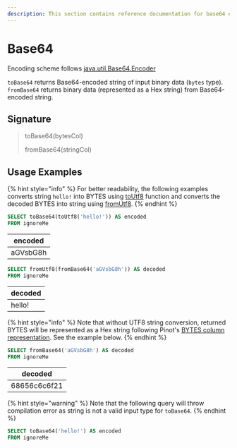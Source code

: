 ```yaml
---
description: This section contains reference documentation for base64 encode and decode functions.
---
```


# Base64

Encoding scheme follows [java.util.Base64.Encoder](https://docs.oracle.com/javase/8/docs/api/java/util/Base64.Encoder.html)

`toBase64` returns Base64-encoded string of input binary data (`bytes` type). 
`fromBase64` returns binary data (represented as a Hex string) from Base64-encoded string.

## Signature

> toBase64(bytesCol)
>
> fromBase64(stringCol)

## Usage Examples

{% hint style="info" %}
For better readability, the following examples converts string `hello!` into BYTES using [toUtf8]() function 
and converts the decoded BYTES into string using [fromUtf8]().
{% endhint %}

```sql
SELECT toBase64(toUtf8('hello!')) AS encoded
FROM ignoreMe
```

| encoded  |
|----------|
| aGVsbG8h |

```sql
SELECT fromUtf8(fromBase64('aGVsbG8h')) AS decoded
FROM ignoreMe
```

| decoded |
|---------|
| hello!  |

{% hint style="info" %}
Note that without UTF8 string conversion, returned BYTES will be represented as 
a Hex string following Pinot's [BYTES column representation](https://docs.pinot.apache.org/users/user-guide-query/querying-pinot#bytes-column).
See the example below.
{% endhint %}

```sql
SELECT fromBase64('aGVsbG8h') AS decoded
FROM ignoreMe
```

| decoded       |
|---------------|
| 68656c6c6f21  |

{% hint style="warning" %}
Note that the following query will throw compilation error as string is not a valid input type for `toBase64`.
{% endhint %}

```sql
SELECT toBase64('hello!') AS encoded
FROM ignoreMe
```